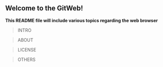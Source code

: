 ## Welcome to the GitWeb! 

**This README file will include various topics regarding the web browser**

>INTRO

>ABOUT

>LICENSE

>OTHERS
